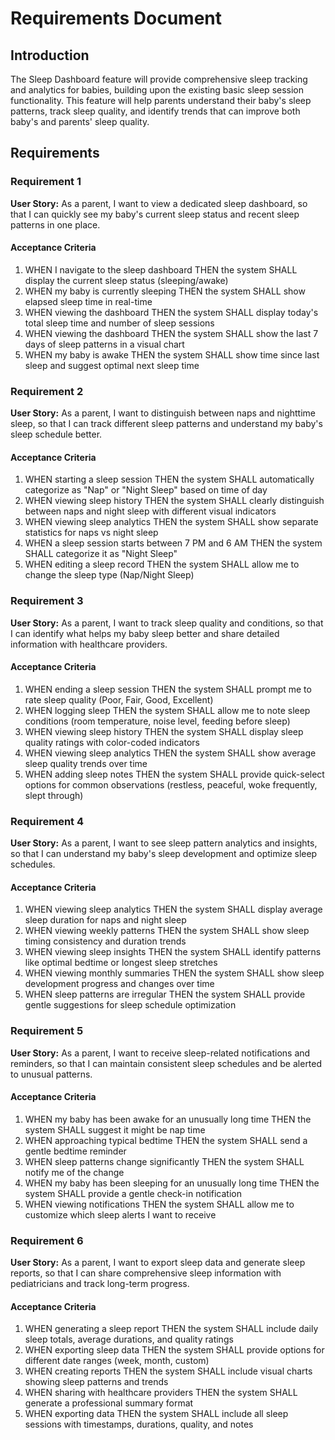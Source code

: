# Requirements Document

## Introduction

The Sleep Dashboard feature will provide comprehensive sleep tracking and analytics for babies, building upon the existing basic sleep session functionality. This feature will help parents understand their baby's sleep patterns, track sleep quality, and identify trends that can improve both baby's and parents' sleep quality.

## Requirements

### Requirement 1

**User Story:** As a parent, I want to view a dedicated sleep dashboard, so that I can quickly see my baby's current sleep status and recent sleep patterns in one place.

#### Acceptance Criteria

1. WHEN I navigate to the sleep dashboard THEN the system SHALL display the current sleep status (sleeping/awake)
2. WHEN my baby is currently sleeping THEN the system SHALL show elapsed sleep time in real-time
3. WHEN viewing the dashboard THEN the system SHALL display today's total sleep time and number of sleep sessions
4. WHEN viewing the dashboard THEN the system SHALL show the last 7 days of sleep patterns in a visual chart
5. WHEN my baby is awake THEN the system SHALL show time since last sleep and suggest optimal next sleep time

### Requirement 2

**User Story:** As a parent, I want to distinguish between naps and nighttime sleep, so that I can track different sleep patterns and understand my baby's sleep schedule better.

#### Acceptance Criteria

1. WHEN starting a sleep session THEN the system SHALL automatically categorize as "Nap" or "Night Sleep" based on time of day
2. WHEN viewing sleep history THEN the system SHALL clearly distinguish between naps and night sleep with different visual indicators
3. WHEN viewing sleep analytics THEN the system SHALL show separate statistics for naps vs night sleep
4. WHEN a sleep session starts between 7 PM and 6 AM THEN the system SHALL categorize it as "Night Sleep"
5. WHEN editing a sleep record THEN the system SHALL allow me to change the sleep type (Nap/Night Sleep)

### Requirement 3

**User Story:** As a parent, I want to track sleep quality and conditions, so that I can identify what helps my baby sleep better and share detailed information with healthcare providers.

#### Acceptance Criteria

1. WHEN ending a sleep session THEN the system SHALL prompt me to rate sleep quality (Poor, Fair, Good, Excellent)
2. WHEN logging sleep THEN the system SHALL allow me to note sleep conditions (room temperature, noise level, feeding before sleep)
3. WHEN viewing sleep history THEN the system SHALL display sleep quality ratings with color-coded indicators
4. WHEN viewing sleep analytics THEN the system SHALL show average sleep quality trends over time
5. WHEN adding sleep notes THEN the system SHALL provide quick-select options for common observations (restless, peaceful, woke frequently, slept through)

### Requirement 4

**User Story:** As a parent, I want to see sleep pattern analytics and insights, so that I can understand my baby's sleep development and optimize sleep schedules.

#### Acceptance Criteria

1. WHEN viewing sleep analytics THEN the system SHALL display average sleep duration for naps and night sleep
2. WHEN viewing weekly patterns THEN the system SHALL show sleep timing consistency and duration trends
3. WHEN viewing sleep insights THEN the system SHALL identify patterns like optimal bedtime or longest sleep stretches
4. WHEN viewing monthly summaries THEN the system SHALL show sleep development progress and changes over time
5. WHEN sleep patterns are irregular THEN the system SHALL provide gentle suggestions for sleep schedule optimization

### Requirement 5

**User Story:** As a parent, I want to receive sleep-related notifications and reminders, so that I can maintain consistent sleep schedules and be alerted to unusual patterns.

#### Acceptance Criteria

1. WHEN my baby has been awake for an unusually long time THEN the system SHALL suggest it might be nap time
2. WHEN approaching typical bedtime THEN the system SHALL send a gentle bedtime reminder
3. WHEN sleep patterns change significantly THEN the system SHALL notify me of the change
4. WHEN my baby has been sleeping for an unusually long time THEN the system SHALL provide a gentle check-in notification
5. WHEN viewing notifications THEN the system SHALL allow me to customize which sleep alerts I want to receive

### Requirement 6

**User Story:** As a parent, I want to export sleep data and generate sleep reports, so that I can share comprehensive sleep information with pediatricians and track long-term progress.

#### Acceptance Criteria

1. WHEN generating a sleep report THEN the system SHALL include daily sleep totals, average durations, and quality ratings
2. WHEN exporting sleep data THEN the system SHALL provide options for different date ranges (week, month, custom)
3. WHEN creating reports THEN the system SHALL include visual charts showing sleep patterns and trends
4. WHEN sharing with healthcare providers THEN the system SHALL generate a professional summary format
5. WHEN exporting data THEN the system SHALL include all sleep sessions with timestamps, durations, quality, and notes